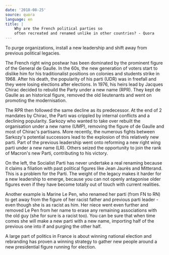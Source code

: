 ```yaml
---
date: '2018-08-25'
source: quora
language: en
title: |
    Why are the French political parties so
    often recreated and renamed unlike in other countries? - Quora
---
```


To purge organizations, install a new leadership and shift away from
previous political legacies.

The French right wing postwar has been dominated by the prominent figure
of the General de Gaulle. In the 60s, the new generation of voters start
to dislike him for his traditionalist positions on colonies and students
strike in 1968. After his death, the popularity of his parti (UDR) was
in freefall and they were losing elections after elections. In 1976, his
heirs lead by Jacques Chirac decided to rebuild the Party under a new
name (RPR). They kept de Gaulle as an historical figure, removed the old
lieutenants and went on promoting the modernisation.

The RPR then followed the same decline as its predecessor. At the end of
2 mandates by Chirac, the Parti was crippled by internal conflicts and a
declining popularity. Sarkozy who wanted to take over rebuilt the
organisation under a new name (UMP), removing the figure of de Gaulle
and most of Chirac's partisans. More recently, the numerous fights
between Sarkozy's potential successors lead to the explosion of this
relatively new parti. Part of the previous leadership went onto
reforming a new right wing parti under a new name (LR). Others seized
the opportunity to join the rank of Macron's new Parti, contributing to
his victory.

On the left, the Socialist Parti has never undertake a real renaming
because it claims a filiation with past political figures like Jean
Jaurès and Mitterand. This is a problem for the Parti. The weight of the
legacy makes it harder for a new leadership to emerge, because you can
not openly antagonise older figures even if they have become totally out
of touch with current realities.

Another example is Marine Le Pen, who renamed her parti (from FN to RN)
to get away from the figure of her racist father and previous parti
leader - even though she is as racist as him. Her niece went even
further and removed Le Pen from her name to erase any remaining
associations with the old guy (she for sure is a racist too). You can be
sure that when time comes she will make a new parti with a new name,
importing half of the previous one into if and purging the other half.

A large part of politics in France is about winning national election
and rebranding has proven a winning strategy to gather new people around
a new presidential figure running for election.
